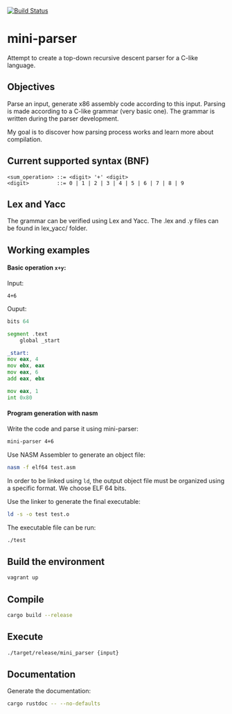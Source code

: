 [![Build Status](https://travis-ci.org/jean553/mini-parser.svg?branch=master)](https://travis-ci.org/jean553/mini-parser)

# mini-parser

Attempt to create a top-down recursive descent parser for a C-like language.

## Objectives

Parse an input, generate x86 assembly code according to this input.
Parsing is made according to a C-like grammar (very basic one).
The grammar is written during the parser development.

My goal is to discover how parsing process works and 
learn more about compilation.

## Current supported syntax (BNF)

```bnf
<sum_operation> ::= <digit> '+' <digit>
<digit>         ::= 0 | 1 | 2 | 3 | 4 | 5 | 6 | 7 | 8 | 9
```

## Lex and Yacc

The grammar can be verified using Lex and Yacc.
The .lex and .y files can be found in lex_yacc/ folder.

## Working examples

#### Basic operation `x+y`:

Input:

```
4+6
```

Ouput:

```asm
bits 64

segment .text
    global _start

_start:
mov eax, 4
mov ebx, eax
mov eax, 6
add eax, ebx

mov eax, 1
int 0x80
```

#### Program generation with nasm

Write the code and parse it using mini-parser:

```sh
mini-parser 4+6
```

Use NASM Assembler to generate an object file:

```sh
nasm -f elf64 test.asm
```

In order to be linked using `ld`, the output object file
must be organized using a specific format.
We choose ELF 64 bits.

Use the linker to generate the final executable:

```sh
ld -s -o test test.o
```

The executable file can be run:

```sh
./test
```

## Build the environment

```sh
vagrant up
```

## Compile

```sh
cargo build --release
```

## Execute

```sh
./target/release/mini_parser {input}
```

## Documentation

Generate the documentation:

```sh
cargo rustdoc -- --no-defaults
```
